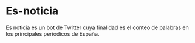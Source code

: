 # Es-noticia

Es noticia es un bot de Twitter cuya finalidad es el conteo de palabras en los principales periódicos de España.
